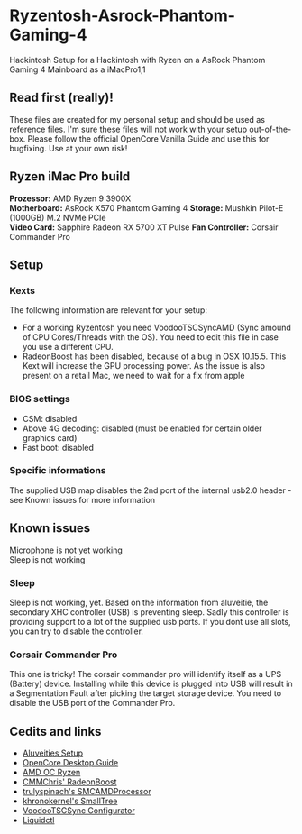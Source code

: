 # Ryzentosh-Asrock-Phantom-Gaming-4
Hackintosh Setup for a Hackintosh with Ryzen on a AsRock Phantom Gaming 4 Mainboard as a iMacPro1,1  

## Read first (really)!
These files are created for my personal setup and should be used as reference files. I'm sure these files will not work with your setup out-of-the-box. Please follow the official OpenCore Vanilla Guide and use this for bugfixing. Use at your own risk!


## Ryzen iMac Pro build
**Prozessor:** AMD Ryzen 9 3900X  
**Motherboard:** AsRock X570 Phantom Gaming 4 
**Storage:** Mushkin Pilot-E (1000GB) M.2 NVMe PCIe  
**Video Card:** Sapphire Radeon RX 5700 XT Pulse
**Fan Controller:** Corsair Commander Pro  

## Setup

### Kexts

The following information are relevant for your setup:
* For a working Ryzentosh you need VoodooTSCSyncAMD (Sync amound of CPU Cores/Threads with the OS). You need to edit this file in case you use a different CPU.
* RadeonBoost has been disabled, because of a bug in OSX 10.15.5. This Kext will increase the GPU processing power. As the issue is also present on a retail Mac, we need to wait for a fix from apple

### BIOS settings
- CSM: disabled
- Above 4G decoding: disabled (must be enabled for certain older graphics card)
- Fast boot: disabled

### Specific informations
The supplied USB map disables the 2nd port of the internal usb2.0 header - see Known issues for more information

## Known issues
Microphone is not yet working  
Sleep is not working

### Sleep
Sleep is not working, yet. Based on the information from aluveitie, the secondary XHC controller (USB) is preventing sleep. Sadly this controller is providing support to a lot of the supplied usb ports. If you dont use all slots, you can try to disable the controller.

### Corsair Commander Pro
This one is tricky! The corsair commander pro will identify itself as a UPS (Battery) device. Installing while this device is plugged into USB will result in a Segmentation Fault after picking the target storage device. You need to disable the USB port of the Commander Pro.

## Cedits and links
* [Aluveities Setup](https://github.com/aluveitie/RyzenMacPro)
* [OpenCore Desktop Guide](https://github.com/dortania/OpenCore-Desktop-Guide)
* [AMD OC Ryzen](https://github.com/iGPU/AMD_OC_Ryzen)
* [CMMChris' RadeonBoost](https://www.hackintosh-forum.de/forum/thread/47791-radeonboost-kext-benchmark-scores-wie-am-echten-mac-unter-windows/?pageNo=1)
* [trulyspinach's SMCAMDProcessor](https://github.com/trulyspinach/SMCAMDProcessor)
* [khronokernel's SmallTree](https://github.com/khronokernel/SmallTree-I211-AT-patch)
* [VoodooTSCSync Configurator](https://www.insanelymac.com/forum/files/file/744-voodootscsync-configurator/)
* [Liquidctl](https://github.com/jonasmalacofilho/liquidctl)
